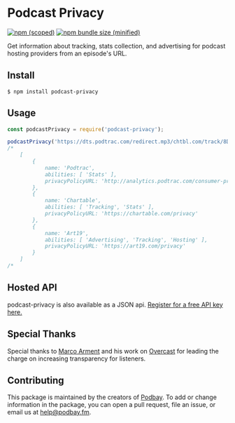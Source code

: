 # Podcast Privacy

[![npm (scoped)](https://img.shields.io/npm/v/podcast-privacy.svg)](https://www.npmjs.com/package/podcast-privacy)
[![npm bundle size (minified)](https://img.shields.io/bundlephobia/min/podcast-privacy.svg)](https://www.npmjs.com/package/podcast-privacy)

Get information about tracking, stats collection, and advertising for podcast hosting providers from an episode's URL.

## Install

```
$ npm install podcast-privacy
```

## Usage

```js
const podcastPrivacy = require('podcast-privacy');

podcastPrivacy('https://dts.podtrac.com/redirect.mp3/chtbl.com/track/8DB4DB/rss.art19.com/episodes/16fe0959-f7e9-40f0-b7c6-8a8c53d4fe73.mp3');
/*
	[
		{
			name: 'Podtrac',
			abilities: [ 'Stats' ],
			privacyPolicyURL: 'http://analytics.podtrac.com/consumer-privacy-policy'
		},
		{
			name: 'Chartable',
			abilities: [ 'Tracking', 'Stats' ],
			privacyPolicyURL: 'https://chartable.com/privacy'
		},
		{
			name: 'Art19',
			abilities: [ 'Advertising', 'Tracking', 'Hosting' ],
			privacyPolicyURL: 'https://art19.com/privacy'
		}
	]
/*
```

## Hosted API

podcast-privacy is also available as a JSON api. [Register for a free API key here.](https://podcast-privacy.com/register)

## Special Thanks

Special thanks to [Marco Arment](https://marco.org) and his work on [Overcast](https://overcast.fm) for leading the charge on increasing transparency for listeners.

## Contributing

This package is maintained by the creators of [Podbay](https://podbay.fm). To add or change information in the package, you can open a pull request, file an issue, or email us at help@podbay.fm.
